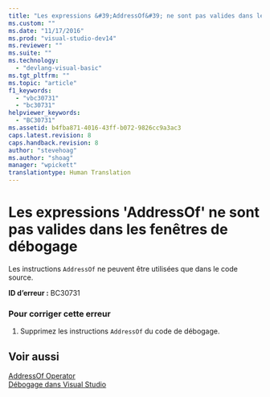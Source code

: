 ```yaml
---
title: "Les expressions &#39;AddressOf&#39; ne sont pas valides dans les fen&#234;tres de d&#233;bogage | Microsoft Docs"
ms.custom: ""
ms.date: "11/17/2016"
ms.prod: "visual-studio-dev14"
ms.reviewer: ""
ms.suite: ""
ms.technology: 
  - "devlang-visual-basic"
ms.tgt_pltfrm: ""
ms.topic: "article"
f1_keywords: 
  - "vbc30731"
  - "bc30731"
helpviewer_keywords: 
  - "BC30731"
ms.assetid: b4fba871-4016-43ff-b072-9826cc9a3ac3
caps.latest.revision: 8
caps.handback.revision: 8
author: "stevehoag"
ms.author: "shoag"
manager: "wpickett"
translationtype: Human Translation
---
```

# Les expressions &#39;AddressOf&#39; ne sont pas valides dans les fen&#234;tres de d&#233;bogage
Les instructions `AddressOf` ne peuvent être utilisées que dans le code source.  
  
 **ID d’erreur :** BC30731  
  
### Pour corriger cette erreur  
  
1.  Supprimez les instructions `AddressOf` du code de débogage.  
  
## Voir aussi  
 [AddressOf Operator](../../visual-basic/language-reference/operators/addressof-operator.md)   
 [Débogage dans Visual Studio](/visual-studio/debugger/debugging-in-visual-studio)